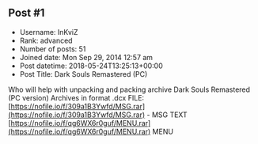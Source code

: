 ## Post #1
- Username: InKviZ
- Rank: advanced
- Number of posts: 51
- Joined date: Mon Sep 29, 2014 12:57 am
- Post datetime: 2018-05-24T13:25:13+00:00
- Post Title: Dark Souls Remastered (PC)

Who will help with unpacking and packing archive Dark Souls Remastered (PC version)
Archives in format .dcx
FILE: [https://nofile.io/f/309a1B3Ywfd/MSG.rar](https://nofile.io/f/309a1B3Ywfd/MSG.rar) - MSG TEXT
[https://nofile.io/f/qg6WX6r0guf/MENU.rar](https://nofile.io/f/qg6WX6r0guf/MENU.rar) MENU
